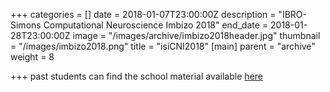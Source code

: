 +++
categories = []
date = 2018-01-07T23:00:00Z
description = "IBRO-Simons Computational Neuroscience Imbizo 2018"
end_date = 2018-01-28T23:00:00Z
image = "/images/archive/imbizo2018header.jpg"
thumbnail = "/images/imbizo2018.png"
title = "isiCNI2018"
[main]
parent = "archive"
weight = 8

+++
past students can find the school material available [here](http://isicni.gatsby.ucl.ac.uk/2018 "2018 material")